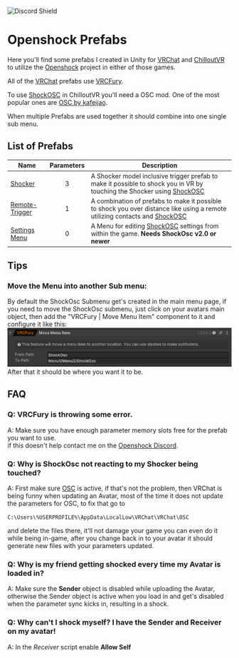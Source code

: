 ![Discord Shield](https://discordapp.com/api/guilds/1078124408775901204/widget.png?style=shield)
# Openshock Prefabs
Here you'll find some prefabs I created in Unity for [VRChat](https://store.steampowered.com/app/438100/VRChat/) and [ChilloutVR](https://store.steampowered.com/app/661130/ChilloutVR/) to utilize the [Openshock](https://github.com/OpenShock) project in either of those games.

All of the [VRChat](https://store.steampowered.com/app/438100/VRChat/) prefabs use [VRCFury](https://vrcfury.com/).

To use [ShockOSC](https://github.com/OpenShock/ShockOsc) in ChilloutVR you'll need a OSC mod. One of the most popular ones are [OSC by kafeijao](https://github.com/kafeijao/Kafe_CVR_Mods?tab=readme-ov-file).

When multiple Prefabs are used together it should combine into one single sub menu.
  
  
  
## List of Prefabs
| Name              |Parameters| Description   |
| -------------     | :-------------: |---------------|
| [Shocker](https://github.com/Kyobinoyo/OpenshockPrefabs/releases/tag/Shocker)                         |3| A Shocker model inclusive trigger prefab to make it possible to shock you in VR by touching the Shocker using [ShockOSC](https://github.com/OpenShock/ShockOsc)|
| [Remote-Trigger](https://github.com/Kyobinoyo/OpenshockPrefabs/releases/tag/RemoteTrigger)            |1| A combination of prefabs to make it possible to shock you over distance like using a remote utilizing contacts and [ShockOSC](https://github.com/OpenShock/ShockOsc)|
|[Settings Menu](https://github.com/Kyobinoyo/OpenshockPrefabs/releases/tag/SettingsMenu)               |0 |A Menu for editing [ShockOSC](https://github.com/OpenShock/ShockOsc) settings from within the game. __**Needs ShockOsc v2.0 or newer**__|

## Tips
### Move the Menu into another Sub menu:
By default the ShockOsc Submenu get's created in the main menu page, if you need to move the ShockOsc submenu, just click on your avatars main object, then add the "VRCFury | Move Menu Item" component to it and configure it like this:  
![MoveMenu](Images/MoveMenu.png)  
After that it should be where you want it to be.  

## FAQ
### Q: VRCFury is throwing some error.
A: Make sure you have enough parameter memory slots free for the prefab you want to use.  
if this doesn't help contact me on the [Openshock Discord](https://discord.gg/OpenShock).  

### Q: Why is ShockOsc not reacting to my Shocker being touched?
A: First make sure [OSC](https://docs.vrchat.com/docs/osc-overview#how-do-i-use-it) is active, if that's not the problem, then VRChat is being funny when updating an Avatar, most of the time it does not update the parameters for OSC, to fix that go to  
```
C:\Users\%USERPROFILE%\AppData\LocalLow\VRChat\VRChat\OSC
```  
and delete the files there, it'll not damage your game you can even do it while being in-game, after you change back in to your avatar it should generate new files with your parameters updated.  

### Q: Why is my friend getting shocked every time my Avatar is loaded in?
A: Make sure the **Sender** object is disabled while uploading the Avatar, otherwise the Sender object is active when you load in and get's disabled when the parameter sync kicks in, resulting in a shock.  

### Q: Why can't I shock myself? I have the Sender and Receiver on my avatar!
A: In the *Receiver* script enable **Allow Self**
